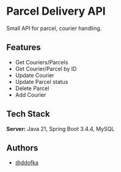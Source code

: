 
# Parcel Delivery API

Small API for parcel, courier handling.


## Features

- Get Couriers/Parcels
- Get Courier/Parcel by ID
- Update Courier
- Update Parcel status
- Delete Parcel
- Add Courier


## Tech Stack

**Server:** Java 21, Spring Boot 3.4.4, MySQL


## Authors

- [@ddofka](https://www.github.com/ddofka)


